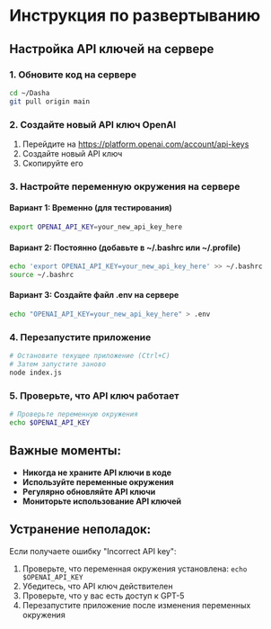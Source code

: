 # Инструкция по развертыванию

## Настройка API ключей на сервере

### 1. Обновите код на сервере
```bash
cd ~/Dasha
git pull origin main
```

### 2. Создайте новый API ключ OpenAI
1. Перейдите на https://platform.openai.com/account/api-keys
2. Создайте новый API ключ
3. Скопируйте его

### 3. Настройте переменную окружения на сервере

#### Вариант 1: Временно (для тестирования)
```bash
export OPENAI_API_KEY=your_new_api_key_here
```

#### Вариант 2: Постоянно (добавьте в ~/.bashrc или ~/.profile)
```bash
echo 'export OPENAI_API_KEY=your_new_api_key_here' >> ~/.bashrc
source ~/.bashrc
```

#### Вариант 3: Создайте файл .env на сервере
```bash
echo "OPENAI_API_KEY=your_new_api_key_here" > .env
```

### 4. Перезапустите приложение
```bash
# Остановите текущее приложение (Ctrl+C)
# Затем запустите заново
node index.js
```

### 5. Проверьте, что API ключ работает
```bash
# Проверьте переменную окружения
echo $OPENAI_API_KEY
```

## Важные моменты:

- **Никогда не храните API ключи в коде**
- **Используйте переменные окружения**
- **Регулярно обновляйте API ключи**
- **Мониторьте использование API ключей**

## Устранение неполадок:

Если получаете ошибку "Incorrect API key":
1. Проверьте, что переменная окружения установлена: `echo $OPENAI_API_KEY`
2. Убедитесь, что API ключ действителен
3. Проверьте, что у вас есть доступ к GPT-5
4. Перезапустите приложение после изменения переменных окружения
